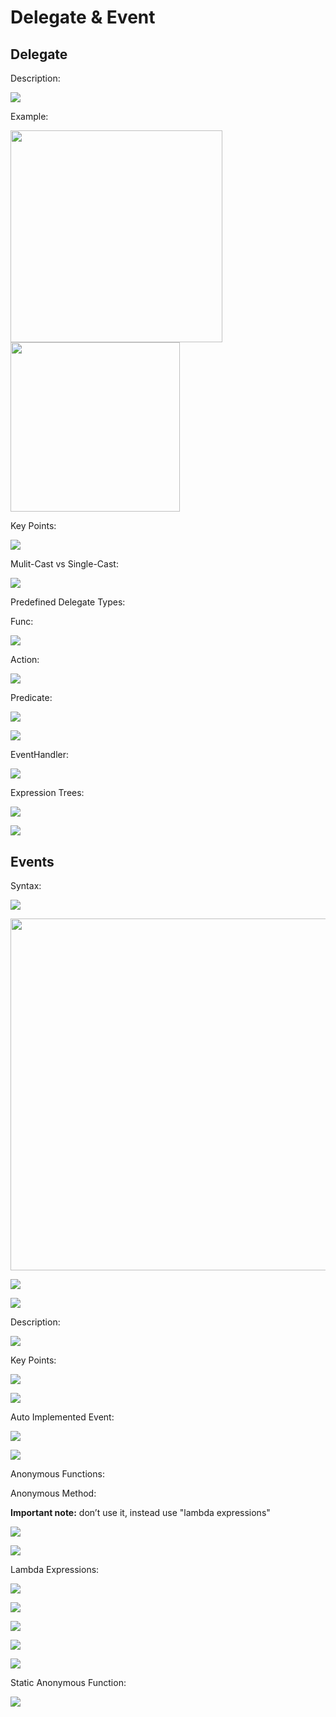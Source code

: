 # Delegate & Event

## Delegate

Description:

![](delegate_and_event/image27.jpg)

Example:

<img src="image18.jpg" style="width:3.53333in" />

<img src="image2.jpg" style="width:2.825in" />

Key Points:

![](delegate_and_event/image25.jpg)

Mulit-Cast vs Single-Cast:

![](delegate_and_event/image26.jpg)

Predefined Delegate Types:

Func:

![](delegate_and_event/image16.jpg)

Action:

![](delegate_and_event/image14.jpg)

Predicate:

![](delegate_and_event/image23.jpg)

![](delegate_and_event/image20.jpg)

EventHandler:

![](delegate_and_event/image7.jpg)

Expression Trees:

![](delegate_and_event/image19.jpg)

![](delegate_and_event/image11.jpg)

## Events

Syntax:

![](delegate_and_event/image3.jpg)

<img src="image9.jpg" style="width:5.85833in" />

![](delegate_and_event/image6.jpg)

![](delegate_and_event/image5.jpg)

Description:

![](delegate_and_event/image24.jpg)

Key Points:

![](delegate_and_event/image15.jpg)

![](delegate_and_event/image17.jpg)

Auto Implemented Event:

![](delegate_and_event/image13.jpg)

![](delegate_and_event/image29.jpg)

Anonymous Functions:

Anonymous Method:

**Important note:** don’t use it, instead use "lambda expressions"

![](delegate_and_event/image12.jpg)

![](delegate_and_event/image22.jpg)

Lambda Expressions:

![](delegate_and_event/image21.jpg)

![](delegate_and_event/image8.jpg)

![](delegate_and_event/image1.jpg)

![](delegate_and_event/image4.jpg)

![](delegate_and_event/image10.jpg)

Static Anonymous Function:

![](delegate_and_event/image28.jpg)

